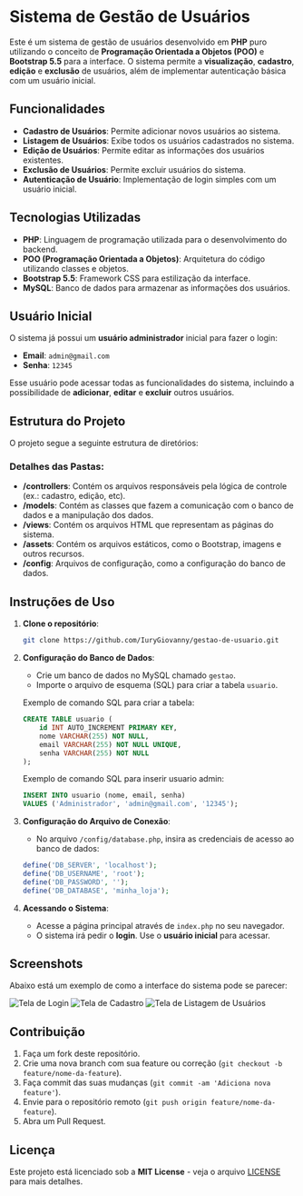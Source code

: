 # Sistema de Gestão de Usuários

Este é um sistema de gestão de usuários desenvolvido em **PHP** puro utilizando o conceito de **Programação Orientada a Objetos (POO)** e **Bootstrap 5.5** para a interface. O sistema permite a **visualização**, **cadastro**, **edição** e **exclusão** de usuários, além de implementar autenticação básica com um usuário inicial.

## Funcionalidades

- **Cadastro de Usuários**: Permite adicionar novos usuários ao sistema.
- **Listagem de Usuários**: Exibe todos os usuários cadastrados no sistema.
- **Edição de Usuários**: Permite editar as informações dos usuários existentes.
- **Exclusão de Usuários**: Permite excluir usuários do sistema.
- **Autenticação de Usuário**: Implementação de login simples com um usuário inicial.

## Tecnologias Utilizadas

- **PHP**: Linguagem de programação utilizada para o desenvolvimento do backend.
- **POO (Programação Orientada a Objetos)**: Arquitetura do código utilizando classes e objetos.
- **Bootstrap 5.5**: Framework CSS para estilização da interface.
- **MySQL**: Banco de dados para armazenar as informações dos usuários.

## Usuário Inicial

O sistema já possui um **usuário administrador** inicial para fazer o login:

- **Email**: `admin@gmail.com`
- **Senha**: `12345`

Esse usuário pode acessar todas as funcionalidades do sistema, incluindo a possibilidade de **adicionar**, **editar** e **excluir** outros usuários.

## Estrutura do Projeto

O projeto segue a seguinte estrutura de diretórios:


### Detalhes das Pastas:

- **/controllers**: Contém os arquivos responsáveis pela lógica de controle (ex.: cadastro, edição, etc).
- **/models**: Contém as classes que fazem a comunicação com o banco de dados e a manipulação dos dados.
- **/views**: Contém os arquivos HTML que representam as páginas do sistema.
- **/assets**: Contém os arquivos estáticos, como o Bootstrap, imagens e outros recursos.
- **/config**: Arquivos de configuração, como a configuração do banco de dados.

## Instruções de Uso

1. **Clone o repositório**:
    ```bash
    git clone https://github.com/IuryGiovanny/gestao-de-usuario.git
    ```

2. **Configuração do Banco de Dados**:
    - Crie um banco de dados no MySQL chamado `gestao`.
    - Importe o arquivo de esquema (SQL) para criar a tabela `usuario`.

    Exemplo de comando SQL para criar a tabela:
    ```sql
    CREATE TABLE usuario (
        id INT AUTO_INCREMENT PRIMARY KEY,
        nome VARCHAR(255) NOT NULL,
        email VARCHAR(255) NOT NULL UNIQUE,
        senha VARCHAR(255) NOT NULL
    );
    ```
    Exemplo de comando SQL para inserir usuario admin:
    ```sql
    INSERT INTO usuario (nome, email, senha) 
    VALUES ('Administrador', 'admin@gmail.com', '12345');
    ```

3. **Configuração do Arquivo de Conexão**:
    - No arquivo `/config/database.php`, insira as credenciais de acesso ao banco de dados:
    ```php
    define('DB_SERVER', 'localhost');
    define('DB_USERNAME', 'root');
    define('DB_PASSWORD', '');
    define('DB_DATABASE', 'minha_loja');
    ```

4. **Acessando o Sistema**:
    - Acesse a página principal através de `index.php` no seu navegador.
    - O sistema irá pedir o **login**. Use o **usuário inicial** para acessar.

## Screenshots

Abaixo está um exemplo de como a interface do sistema pode se parecer:

![Tela de Login](assets/image/login.png)
![Tela de Cadastro](assets/image/cadastro.png)
![Tela de Listagem de Usuários](assets/image/listagem.png)

## Contribuição

1. Faça um fork deste repositório.
2. Crie uma nova branch com sua feature ou correção (`git checkout -b feature/nome-da-feature`).
3. Faça commit das suas mudanças (`git commit -am 'Adiciona nova feature'`).
4. Envie para o repositório remoto (`git push origin feature/nome-da-feature`).
5. Abra um Pull Request.

## Licença

Este projeto está licenciado sob a **MIT License** - veja o arquivo [LICENSE](LICENSE) para mais detalhes.
